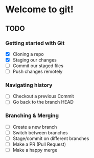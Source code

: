 # Welcome to git!

## TODO

### Getting started with Git

- [x] Cloning a repo
- [x] Staging our changes
- [ ] Commit our staged files
- [ ] Push changes remotely

### Navigating history

- [ ] Checkout a previous Commit
- [ ] Go back to the branch HEAD

### Branching & Merging

- [ ] Create a new branch
- [ ] Switch between branches
- [ ] Stage/commit on different branches
- [ ] Make a PR (Pull Request)
- [ ] Make a happy merge
